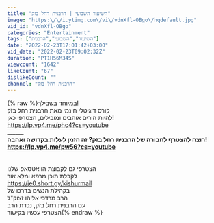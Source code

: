 ```yaml
---
title: "השיעור השבועי | הרבנית רחל בזק"
image: "https:\/\/i.ytimg.com\/vi\/vdnXfl-OBgo\/hqdefault.jpg"
vid_id: "vdnXfl-OBgo"
categories: "Entertainment"
tags: ["השיעור","השבועי","הרבנית"]
date: "2022-02-23T17:01:42+03:00"
vid_date: "2022-02-23T09:02:32Z"
duration: "PT1H56M34S"
viewcount: "1642"
likeCount: "67"
dislikeCount: ""
channel: "הרבנית רחל בזק"
---
```

{% raw %}במיוחד בשבילך!<br />קורס דיגיטלי חינמי מאת הרבנית רחל בזק<br />להיות הורים אוהבים ומובילים, הצטרפי כאן!<br /><a rel="nofollow" target="blank" href="https://lp.vp4.me/phc4?cs=youtube">https://lp.vp4.me/phc4?cs=youtube</a><br />________________________________<br />רוצה להצטרף לחבורה של הרבנית רחל בזק? זה הזמן לעלות בקדושה ואהבה! <a rel="nofollow" target="blank" href="https://lp.vp4.me/pw56?cs=youtube">https://lp.vp4.me/pw56?cs=youtube</a><br />__________________________<br /><br />הצטרפי גם לקבוצת הוואטסאפ שלנו<br />לקבלת תוכן מרפא ומלא אור<br /><a rel="nofollow" target="blank" href="https://je0.short.gy/kishurmail">https://je0.short.gy/kishurmail</a><br />בקהילת הנשים בדרכו של <br />הרב מרדכי אליהו זצוק&quot;ל<br />עם הרבנית רחל בזק, נכדת הרב<br />הצטרפי עכשיו בקישור{% endraw %}
